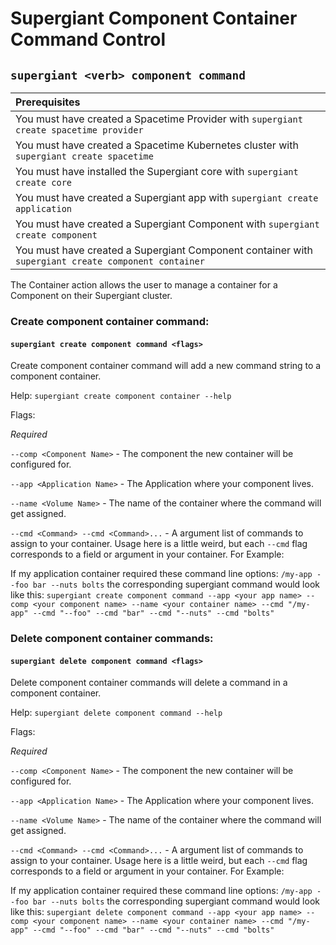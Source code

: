 # Supergiant Component Container Command Control

## `supergiant <verb> component command`

| Prerequisites
| :---
| You must have created a Spacetime Provider with `supergiant create spacetime provider`
| You must have created a Spacetime Kubernetes cluster with `supergiant create spacetime`
| You must have installed the Supergiant core with `supergiant create core`
| You must have created a Supergiant app with `supergiant create application`
| You must have created a Supergiant Component with `supergiant create component`
| You must have created a Supergiant Component container with `supergiant create component container`

The Container action allows the user to manage a container for a Component on their Supergiant cluster.

### Create component container command:
#### `supergiant create component command <flags>`

Create component container command will add a new command string to a component container.

Help: `supergiant create component container --help`

Flags:

*Required*

`--comp <Component Name>` - The component the new container will be configured for.

`--app <Application Name>` - The Application where your component lives.

`--name <Volume Name>` - The name of the container where the command will get assigned.

`--cmd <Command> --cmd <Command>...` - A argument list of commands to assign to your container. Usage here is a little weird, but each `--cmd` flag corresponds to a field or argument in your container. For Example:

If my application container required these command line options: `/my-app --foo bar --nuts bolts` the corresponding supergiant command would look like this:
`supergiant create component command --app <your app name> --comp <your component name> --name <your container name> --cmd "/my-app" --cmd "--foo" --cmd "bar" --cmd "--nuts" --cmd "bolts"`


### Delete component container commands:
#### `supergiant delete component command <flags>`

Delete component container commands will delete a command in a component container.

Help: `supergiant delete component command --help`

Flags:

*Required*

`--comp <Component Name>` - The component the new container will be configured for.

`--app <Application Name>` - The Application where your component lives.

`--name <Volume Name>` - The name of the container where the command will get assigned.

`--cmd <Command> --cmd <Command>...` - A argument list of commands to assign to your container. Usage here is a little weird, but each `--cmd` flag corresponds to a field or argument in your container. For Example:

If my application container required these command line options: `/my-app --foo bar --nuts bolts` the corresponding supergiant command would look like this:
`supergiant delete component command --app <your app name> --comp <your component name> --name <your container name> --cmd "/my-app" --cmd "--foo" --cmd "bar" --cmd "--nuts" --cmd "bolts"`
